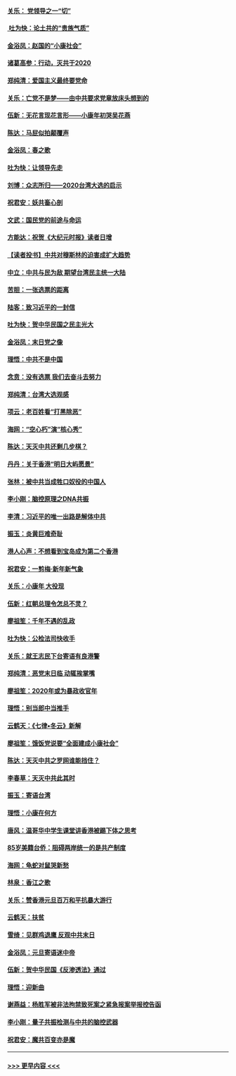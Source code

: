#### [关乐： 党领导之一“切”](../pages/nsc993/n11804505.md?t=01192311) 
#### [ 吐为快：论土共的“贵族气质”](../pages/nsc993/n11804490.md?t=01192311) 
#### [金浴凤：赵国的“小康社会”](../pages/nsc993/n11804452.md?t=01192311) 
#### [诸葛高参：行动，灭共于2020](../pages/nsc993/n11804120.md?t=01192311) 
#### [郑纯清：爱国主义最终要党命](../pages/nsc993/n11802197.md?t=01192311) 
#### [关乐：亡党不是梦——由中共要求党章放床头想到的](../pages/nsc993/n11802156.md?t=01192311) 
#### [伍新：无花言现花言形——小康年初哭吴花燕](../pages/nsc993/n11800044.md?t=01192311) 
#### [陈达：马屁似拍颠覆声](../pages/nsc993/n11800010.md?t=01192311) 
#### [金浴凤：春之歌](../pages/nsc993/n11797687.md?t=01192311) 
#### [吐为快：让领导先走](../pages/nsc993/n11797512.md?t=01192311) 
#### [刘博：众志所归——2020台湾大选的启示](../pages/nsc993/n11796878.md?t=01192311) 
#### [祝君安：妖共畜心剖](../pages/nsc993/n11794273.md?t=01192311) 
#### [文武：国民党的前途与命运](../pages/nsc993/n11794198.md?t=01192311) 
#### [方能达：祝贺《大纪元时报》读者日增](../pages/nsc993/n11793807.md?t=01192311) 
#### [【读者投书】中共对穆斯林的迫害成扩大趋势](../pages/nsc993/n11791371.md?t=01192311) 
#### [中立：中共与民为敌 期望台湾民主统一大陆](../pages/nsc993/n11790392.md?t=01192311) 
#### [苦胆：一张选票的距离](../pages/nsc993/n11788914.md?t=01192311) 
#### [陆客：致习近平的一封信](../pages/nsc993/n11788867.md?t=01192311) 
#### [吐为快：贺中华民国之民主光大](../pages/nsc993/n11788618.md?t=01192311) 
#### [金浴凤：末日党之像](../pages/nsc993/n11787475.md?t=01192311) 
#### [理悟：中共不是中国](../pages/nsc993/n11787463.md?t=01192311) 
#### [念贲：没有选票  我们去奋斗去努力](../pages/nsc993/n11787398.md?t=01192311) 
#### [郑纯清：台湾大选观感](../pages/nsc993/n11786210.md?t=01192311) 
#### [项云：老百姓看“打黑除恶”](../pages/nsc993/n11785398.md?t=01192311) 
#### [海网：“空心朽”演“核心秀”](../pages/nsc993/n11783874.md?t=01192311) 
#### [陈达：天灭中共还剩几步棋？](../pages/nsc993/n11783719.md?t=01192311) 
#### [丹丹：关于香港“明日大屿愿景”](../pages/nsc993/n11783273.md?t=01192311) 
#### [张林：被中共当成牲口奴役的中国人](../pages/nsc993/n11782397.md?t=01192311) 
#### [李小刚：脑控原理之DNA共振](../pages/nsc993/n11780962.md?t=01192311) 
#### [李清：习近平的唯一出路是解体中共](../pages/nsc993/n11780866.md?t=01192311) 
#### [振玉：炎黄巨难奇耻](../pages/nsc993/n11779632.md?t=01192311) 
#### [港人心声：不想看到宝岛成为第二个香港](../pages/nsc993/n11778817.md?t=01192311) 
#### [祝君安：一剪梅‧新年新气象](../pages/nsc993/n11776340.md?t=01192311) 
#### [关乐：小康年 大役现](../pages/nsc993/n11774213.md?t=01192311) 
#### [伍新：红朝总理令怎总不灵？](../pages/nsc993/n11770813.md?t=01192311) 
#### [廖祖笙：千年不遇的乱政](../pages/nsc993/n11770373.md?t=01192311) 
#### [吐为快：公检法司快收手](../pages/nsc993/n11770359.md?t=01192311) 
#### [关乐：就王志民下台寄语有良港警](../pages/nsc993/n11769903.md?t=01192311) 
#### [郑纯清：恶党末日临 动辄挨掌嘴](../pages/nsc993/n11769356.md?t=01192311) 
#### [廖祖笙：2020年或为暴政收官年](../pages/nsc993/n11768216.md?t=01192311) 
#### [理悟：别当郎中当推手](../pages/nsc993/n11768243.md?t=01192311) 
#### [云鹤天：《七律▪冬云》新解](../pages/nsc993/n11768204.md?t=01192311) 
#### [廖祖笙：饿饭党说要“全面建成小康社会”](../pages/nsc993/n11767482.md?t=01192311) 
#### [陈达：天灭中共之罗网谁能挡住？](../pages/nsc993/n11767465.md?t=01192311) 
#### [李春草：天灭中共此其时](../pages/nsc993/n11767452.md?t=01192311) 
#### [振玉：寄语台湾](../pages/nsc993/n11767432.md?t=01192311) 
#### [理悟：小康在何方](../pages/nsc993/n11767394.md?t=01192311) 
#### [唐风：温哥华中学生课堂讲香港被踢下体之思考](../pages/nsc993/n11766848.md?t=01192311) 
#### [85岁美籍台侨：阻碍两岸统一的是共产制度](../pages/nsc993/n11765043.md?t=01192311) 
#### [海网：龟蛇对鼠哭新愁](../pages/nsc993/n11764895.md?t=01192311) 
#### [林泉：香江之歌](../pages/nsc993/n11764415.md?t=01192311) 
#### [关乐：赞香港元旦百万和平抗暴大游行](../pages/nsc993/n11764382.md?t=01192311) 
#### [云鹤天：扶贫](../pages/nsc993/n11764245.md?t=01192311) 
#### [雪绮：见群鸡退鹰  反观中共末日](../pages/nsc993/n11762112.md?t=01192311) 
#### [金浴凤：元旦寄语迷中帝](../pages/nsc993/n11761788.md?t=01192311) 
#### [伍新：贺中华民国《反渗透法》通过](../pages/nsc993/n11761994.md?t=01192311) 
#### [理悟：迎新曲](../pages/nsc993/n11761152.md?t=01192311) 
#### [谢燕益：杨胜军被非法拘禁致死案之紧急报案举报控告函](../pages/nsc993/n11756134.md?t=01192311) 
#### [李小刚：量子共振检测与中共的脑控武器](../pages/nsc993/n11754518.md?t=01192311) 
#### [祝君安：魔共百变亦是魔](../pages/nsc993/n11754469.md?t=01192311) 

----
#### [ >>> 更早内容 <<< ](../indexes/nsc993-earlier.md)
